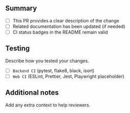 ## Summary
- [ ] This PR provides a clear description of the change
- [ ] Related documentation has been updated (if needed)
- [ ] CI status badges in the README remain valid

## Testing
Describe how you tested your changes.

- [ ] `Backend CI` (pytest, flake8, black, isort)
- [ ] `Web CI` (ESLint, Prettier, Jest, Playwright placeholder)

## Additional notes
Add any extra context to help reviewers.
